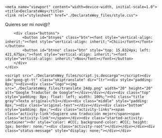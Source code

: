 <!DOCTYPE html>
<!-- saved from url=(0040)https://buster95.github.io/declaratewey.Xd/ -->
<html lang="es" class="translated-ltr"><head><meta http-equiv="Content-Type" content="text/html; charset=UTF-8">
    
    <meta name="viewport" content="width=device-width, initial-scale=1.0">
    <title>DeclarateWey</title>
    <link rel="stylesheet" href="./DeclarateWey_files/style.css">
<link type="text/css" rel="stylesheet" charset="UTF-8" href="./DeclarateWey_files/translateelement.css"></head>

<body>
    <div class="container">
        <div class="title"><font style="vertical-align: inherit;"><font style="vertical-align: inherit;">
            Quieres ser mi novi@?
        </font></font></div>

        <div class="buttons">
            <button id="btnyes" class="btn"><font style="vertical-align: inherit;"><font style="vertical-align: inherit;">Chiii</font></font></button>
            <button id="btnno" class="btn" style="top: 15.8324px; left: 421.675px;"><font style="vertical-align: inherit;"><font style="vertical-align: inherit;">Nou</font></font></button>
        </div>
    </div>

    <script src="./DeclarateWey_files/script.js.descarga"></script><div id="goog-gt-tt" class="skiptranslate" dir="ltr"><div style="padding: 8px;"><div><div class="logo"><img src="./DeclarateWey_files/translate_24dp.png" width="20" height="20" alt="Google Traductor de Google"></div></div></div><div class="top" style="padding: 8px; float: left; width: 100%;"><h1 class="title gray">Texto original</h1></div><div class="middle" style="padding: 8px;"><div class="original-text"></div></div><div class="bottom" style="padding: 8px;"><div class="activity-links"><span class="activity-link">Sugiere una traducción mejor</span><span class="activity-link"></span></div><div class="started-activity-container"><hr style="color: #CCC; background-color: #CCC; height: 1px; border: none;"><div class="activity-root"></div></div></div><div class="status-message" style="display: none;"></div></div>


<div class="goog-te-spinner-pos"><div class="goog-te-spinner-animation"><svg xmlns="http://www.w3.org/2000/svg" class="goog-te-spinner" width="96px" height="96px" viewBox="0 0 66 66"><circle class="goog-te-spinner-path" fill="none" stroke-width="6" stroke-linecap="round" cx="33" cy="33" r="30"></circle></svg></div></div></body></html>
